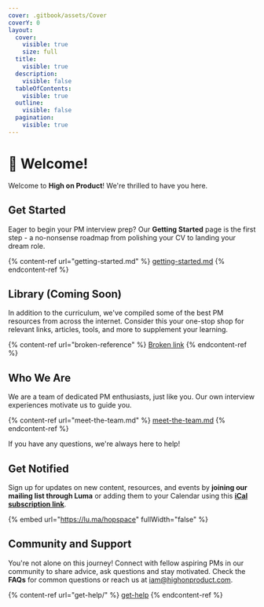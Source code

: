 ```yaml
---
cover: .gitbook/assets/Cover
coverY: 0
layout:
  cover:
    visible: true
    size: full
  title:
    visible: true
  description:
    visible: false
  tableOfContents:
    visible: true
  outline:
    visible: false
  pagination:
    visible: true
---
```


# 👋 Welcome!

Welcome to **High on Product**! We're thrilled to have you here.

## Get Started

Eager to begin your PM interview prep? Our **Getting Started** page is the first step - a no-nonsense roadmap from polishing your CV to landing your dream role.

{% content-ref url="getting-started.md" %}
[getting-started.md](getting-started.md)
{% endcontent-ref %}

## Library (Coming Soon)

In addition to the curriculum, we've compiled some of the best PM resources from across the internet. Consider this your one-stop shop for relevant links, articles, tools, and more to supplement your learning.

{% content-ref url="broken-reference" %}
[Broken link](broken-reference)
{% endcontent-ref %}

## Who We Are

We are a team of dedicated PM enthusiasts, just like you. Our own interview experiences motivate us to guide you.

{% content-ref url="meet-the-team.md" %}
[meet-the-team.md](meet-the-team.md)
{% endcontent-ref %}

If you have any questions, we're always here to help!

## Get Notified

Sign up for updates on new content, resources, and events by **joining our mailing list through Luma** or adding them to your Calendar using this [**iCal subscription link**](https://api.lu.ma/ics/get?entity=calendar\&id=cal-MB5HS3Q5xUTQfT4).

{% embed url="https://lu.ma/hopspace" fullWidth="false" %}

## Community and Support

You're not alone on this journey! Connect with fellow aspiring PMs in our community to share advice, ask questions and stay motivated. Check the **FAQs** for common questions or reach us at [iam@highonproduct.com](mailto:iam@highonproduct.com).

{% content-ref url="get-help/" %}
[get-help](get-help/)
{% endcontent-ref %}
